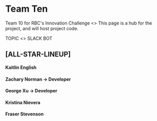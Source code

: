 # Team Ten
Team 10 for RBC's Innovation Challenge <> This page is a hub for the project, and will host project code.

TOPIC <> SLACK BOT



## [ALL-STAR-LINEUP]
#### Kaitlin English
#### Zachary Norman -> Developer
#### George Xu -> Developer
#### Kristina Nievera
#### Fraser Stevenson
